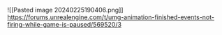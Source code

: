 ![[Pasted image 20240225190406.png]]
https://forums.unrealengine.com/t/umg-animation-finished-events-not-firing-while-game-is-paused/569520/3